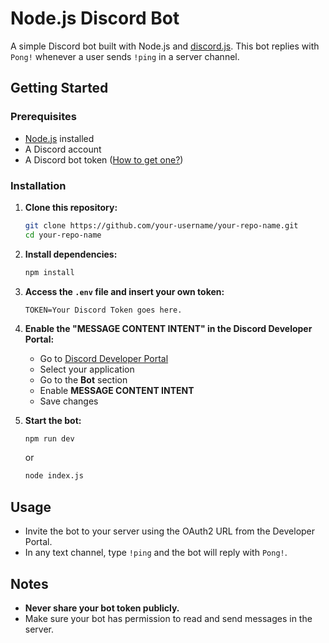 # Node.js Discord Bot

A simple Discord bot built with Node.js and [discord.js](https://discord.js.org/). This bot replies with `Pong!` whenever a user sends `!ping` in a server channel.

## Getting Started

### Prerequisites

- [Node.js](https://nodejs.org/) installed
- A Discord account
- A Discord bot token ([How to get one?](https://discordjs.guide/preparations/setting-up-a-bot-application.html#creating-your-bot))

### Installation

1. **Clone this repository:**
   ```bash
   git clone https://github.com/your-username/your-repo-name.git
   cd your-repo-name

2. **Install dependencies:**
   ```bash
   npm install
   ```

3. **Access the `.env` file and insert your own token:**
   ```
   TOKEN=Your Discord Token goes here.
   ```

4. **Enable the "MESSAGE CONTENT INTENT" in the Discord Developer Portal:**
   - Go to [Discord Developer Portal](https://discord.com/developers/applications)
   - Select your application
   - Go to the **Bot** section
   - Enable **MESSAGE CONTENT INTENT**
   - Save changes

5. **Start the bot:**
   ```bash
   npm run dev
   ```
   or
   ```bash
   node index.js
   ```

## Usage

- Invite the bot to your server using the OAuth2 URL from the Developer Portal.
- In any text channel, type `!ping` and the bot will reply with `Pong!`.

## Notes

- **Never share your bot token publicly.**
- Make sure your bot has permission to read and send messages in the server.
